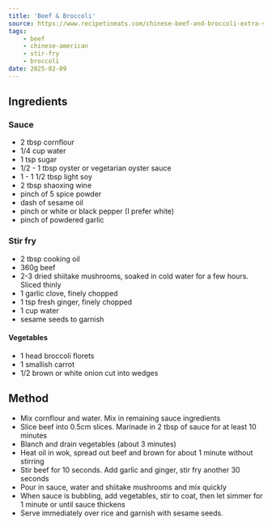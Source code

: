 ```yaml
---
title: 'Beef & Broccoli'
source: https://www.recipetineats.com/chinese-beef-and-broccoli-extra-saucy-take-out-style/?utm_source=pocket_shared
tags:
    - beef 
    - chinese-american 
    - stir-fry 
    - broccoli
date: 2025-02-09
---
```


## Ingredients

### Sauce
- 2 tbsp cornflour
- 1/4 cup water
- 1 tsp sugar
- 1/2 - 1 tbsp oyster or vegetarian oyster sauce
- 1 - 1 1/2 tbsp light soy
- 2 tbsp shaoxing wine
- pinch of 5 spice powder
- dash of sesame oil
- pinch or white or black pepper (I prefer white)
- pinch of powdered garlic

### Stir fry
- 2 tbsp cooking oil
- 360g beef 
- 2-3 dried shiitake mushrooms, soaked in cold water for a few hours. Sliced thinly
- 1 garlic clove, finely chopped
- 1 tsp fresh ginger, finely chopped
- 1 cup water
- sesame seeds to garnish

#### Vegetables
- 1 head broccoli florets
- 1 smallish carrot
- 1/2 brown or white onion cut into wedges

## Method
- Mix cornflour and water. Mix in remaining sauce ingredients
- Slice beef into 0.5cm slices. Marinade in 2 tbsp of sauce for at least 10 minutes
- Blanch and drain vegetables (about 3 minutes)
- Heat oil in wok, spread out beef and brown for about 1 minute without stirring
- Stir beef for 10 seconds. Add garlic and ginger, stir fry another 30 seconds
- Pour in sauce, water and shiitake mushrooms and mix quickly
- When sauce is bubbling, add vegetables, stir to coat, then let simmer for 1 minute or until sauce thickens
- Serve immediately over rice and garnish with sesame seeds.
